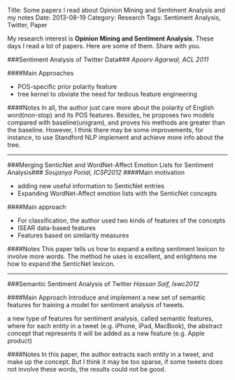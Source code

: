 Title: Some papers I read about Opinion Mining and Sentiment Analysis and my notes
Date: 2013-08-19
Category: Research
Tags: Sentiment Analysis, Twitter, Paper 

My research interest is **Opinion Mining and Sentiment Analysis**. These days I read a lot of papers. Here are some of them. Share with you.

###Sentiment Analysis of Twitter Data###
*Apoorv Agarwal, ACL 2011*

####Main Approaches
- POS-specific prior polarity feature
- tree kernel to obviate the need for tedious feature engineering 

####Notes
In all, the author just care more about the polarity of English word(non-stop) and its POS features. Besides, he proposes two models compared with baseline(unigram), and proves his methods are greater than the baseline. However, I think there may be some improvements, for instance, to use Standford NLP implement and achieve more info about the tree.


********

###Merging SenticNet and WordNet-Affect Emotion Lists for Sentiment Analysis###
*Soujanya Porial, ICSP2012*
####Main motivation
- adding new useful information to SenticNet entries
- Expanding WordNet-Affect emotion lists with the SenticNet concepts

####Main approach
- For classification, the author used two kinds of features of the concepts 
- ISEAR data-based features
- Features based on similarity measures

####Notes
This paper tells us how to expand a exiting sentiment lexicon to involve more words. The method he uses is excellent, and enlightens me how to expand the SenticNet lexicon.


********

###Semantic Sentiment Analysis of Twitter
*Hassan Saif, Iswc2012*

####Main Approach
Introduce and implement a new set of semantic features for training a model for sentiment analysis of tweets.

a new type of features for sentiment analysis, called semantic features, where for each entity in a tweet (e.g. iPhone, iPad, MacBook), the abstract concept that represents it will be added as a new feature (e.g. Apple product)

####Notes
In this paper, the author extracts each entity in a tweet, and make up the concept. But I think it may be too sparse, if some tweets does not involve these words, the results could not be good. 



